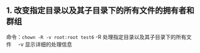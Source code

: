 ## 1. 改变指定目录以及其子目录下的所有文件的拥有者和群组
  命令：`chown -R -v root:root test6`
	-R 处理指定目录以及其子目录下的所有文件
　-v 显示详细的处理信息
 
